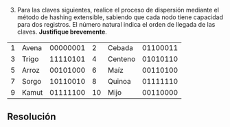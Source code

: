 
3. Para las claves siguientes, realice el proceso de dispersión mediante el método de hashing extensible, sabiendo que cada nodo tiene capacidad para dos registros. El número natural indica el orden de llegada de las claves. **Justifique brevemente**.

|     |      |       |     |       |       |
|-----|------|-------|-----|-------|-------|
| 1   | Avena| 00000001| 2 | Cebada| 01100011|
| 3   | Trigo| 11110101| 4 | Centeno| 01010110|
| 5   | Arroz| 00101000| 6 | Maíz  | 00110100|
| 7   | Sorgo| 10110010| 8 | Quinoa| 01111110|
| 9   | Kamut| 01111100|10 | Mijo  | 00110000|

## Resolución